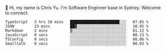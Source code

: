 👋 Hi, my name is Chris Yu. I'm Software Enginner base in Sydney. Welcome to connect.

<!--START_SECTION:waka-->

```text
TypeScript   3 hrs 10 mins   ██████████████████████░░░   87.65 %
JSON         23 mins         ██▓░░░░░░░░░░░░░░░░░░░░░░   10.95 %
Markdown     2 mins          ▒░░░░░░░░░░░░░░░░░░░░░░░░   01.12 %
JavaScript   0 secs          ░░░░░░░░░░░░░░░░░░░░░░░░░   00.13 %
TSConfig     0 secs          ░░░░░░░░░░░░░░░░░░░░░░░░░   00.06 %
Smalltalk    0 secs          ░░░░░░░░░░░░░░░░░░░░░░░░░   00.03 %
```

<!--END_SECTION:waka-->
